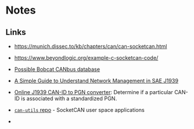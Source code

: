 # Notes

## Links

* https://munich.dissec.to/kb/chapters/can/can-socketcan.html

* https://www.beyondlogic.org/example-c-socketcan-code/
* [Possible Bobcat CANbus database](https://github.com/zhuhaijun753/mmaffeo/blob/ffcdc8e9ea6f363bf94750e345b2bc5760fe45f9/CAN/result.dbc)
* [A Simple Guide to Understand Network Management in SAE J1939](https://embeddedflakes.com/network-management-in-sae-j1939/)
* [Online J1939 CAN-ID to PGN converter](https://www.csselectronics.com/pages/j1939-pgn-conversion-tool): Determine if a particular CAN-ID is associated with a standardized PGN.
* [`can-utils` repo](https://github.com/linux-can/can-utils) - SocketCAN user space applications
* 






